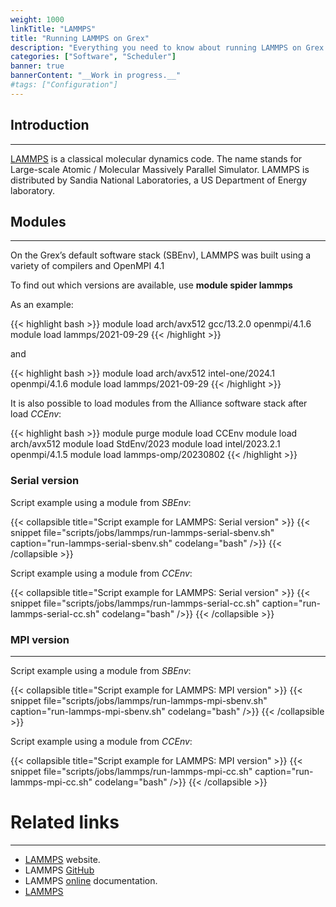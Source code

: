 ```yaml
---
weight: 1000
linkTitle: "LAMMPS"
title: "Running LAMMPS on Grex"
description: "Everything you need to know about running LAMMPS on Grex."
categories: ["Software", "Scheduler"]
banner: true
bannerContent: "__Work in progress.__"
#tags: ["Configuration"]
---
```


## Introduction
---

[LAMMPS](https://www.lammps.org/) is a classical molecular dynamics code. The name stands for Large-scale Atomic / Molecular Massively Parallel Simulator. LAMMPS is distributed by Sandia National Laboratories, a US Department of Energy laboratory. 


## Modules
---

On the Grex’s default software stack (SBEnv), LAMMPS was built using a variety of compilers and OpenMPI 4.1

To find out which versions are available, use **module spider lammps**

As an example:

{{< highlight bash >}}
module load arch/avx512 gcc/13.2.0 openmpi/4.1.6 
module load lammps/2021-09-29
{{< /highlight >}}

and

{{< highlight bash >}}
module load arch/avx512 intel-one/2024.1 openmpi/4.1.6 
module load lammps/2021-09-29
{{< /highlight >}}

It is also possible to load modules from the Alliance software stack after load _CCEnv_:

{{< highlight bash >}}
module purge
module load CCEnv
module load arch/avx512 
module load StdEnv/2023
module load intel/2023.2.1  openmpi/4.1.5
module load lammps-omp/20230802
{{< /highlight >}}

### Serial version

Script example using a module from _SBEnv_:

{{< collapsible title="Script example for LAMMPS: Serial version" >}}
{{< snippet
    file="scripts/jobs/lammps/run-lammps-serial-sbenv.sh"
    caption="run-lammps-serial-sbenv.sh"
    codelang="bash"
/>}}
{{< /collapsible >}}

Script example using a module from _CCEnv_:

{{< collapsible title="Script example for LAMMPS: Serial version" >}}
{{< snippet
    file="scripts/jobs/lammps/run-lammps-serial-cc.sh"
    caption="run-lammps-serial-cc.sh"
    codelang="bash"
/>}}
{{< /collapsible >}}

### MPI version
---

Script example using a module from _SBEnv_:

{{< collapsible title="Script example for LAMMPS: MPI version" >}}
{{< snippet
    file="scripts/jobs/lammps/run-lammps-mpi-sbenv.sh"
    caption="run-lammps-mpi-sbenv.sh"
    codelang="bash"
/>}}
{{< /collapsible >}}

Script example using a module from _CCEnv_:

{{< collapsible title="Script example for LAMMPS: MPI version" >}}
{{< snippet
    file="scripts/jobs/lammps/run-lammps-mpi-cc.sh"
    caption="run-lammps-mpi-cc.sh"
    codelang="bash"
/>}}
{{< /collapsible >}}

<!--

Multiple versions of LAMMPS were installed on Grex. To see all the available versions, use __module spider lammps__ and follow the instructions. 

## Available CPU versions:
---

| Version   | Module Name     | Supported Packages |
| :-------: | :---------:     | ------------------ | 
| 29 Sep 21 | lammps/29Sep21  | * |
| 05 Jun 19 | lammps/5Jun19   | * |
| 11 Aug 17 | lammps/11Aug17  | * |
| 05 Nov 16 | lammps/5Nov16   | * |
| 30 Jul 16 | lammps/30jul16  | * |

## Available GPU versions:
---

As for the time when writing this page, there is only one version of LAMMPS with GPU support. It can be loaded using:

{{< highlight bash >}}
module load intel/2020.4  ompi/4.1.2 lammps-gpu/24Mar22
{{< /highlight >}}

The name of the binary is called __lmp_gpu__ (see the example of script below).

| Version   | Module name        |
| -------   | -----------        |
| 24 Mar 22 | lammps-gpu/24Mar22 |

## Scripts examples
---

## Serial version
---

{{< collapsible title="Script example for LAMMPS: Serial version" >}}
{{< snippet
    file="scripts/jobs/lammps/run-lammps-serial.sh"
    caption="run-lammps-serial.sh"
    codelang="bash"
/>}}
{{< /collapsible >}}

## MPI version 
---

{{< collapsible title="Script example for LAMMPS: MPI version" >}}
{{< snippet
    file="scripts/jobs/lammps/run-lammps-mpi.sh"
    caption="run-lammps-mpi.sh"
    codelang="bash"
/>}}
{{< /collapsible >}}

## OpenMP version
---

## Hybrid version: MPI and OpenMP
---

## GPU version
---

{{< collapsible title="Script example for LAMMPS: GPU version" >}}
{{< snippet
    file="scripts/jobs/lammps/run-lammps-mpi-gpu.sh"
    caption="run-lammps-mpi-gpu.sh"
    codelang="bash"
/>}}
{{< /collapsible >}}

# Performance
---

-->

# Related links
---

* [LAMMPS](https://www.lammps.org/) website.
* LAMMPS [GitHub](https://www.lammps.org/)
* LAMMPS [online](https://docs.lammps.org/Manual.html) documentation.
* [LAMMPS](https://docs.alliancecan.ca/wiki/LAMMPS/en)
<!-- {{< treeview display="tree" />}} -->

<!-- Changes and update:
* Last reviewed on: Apr 26, 2024.
-->
